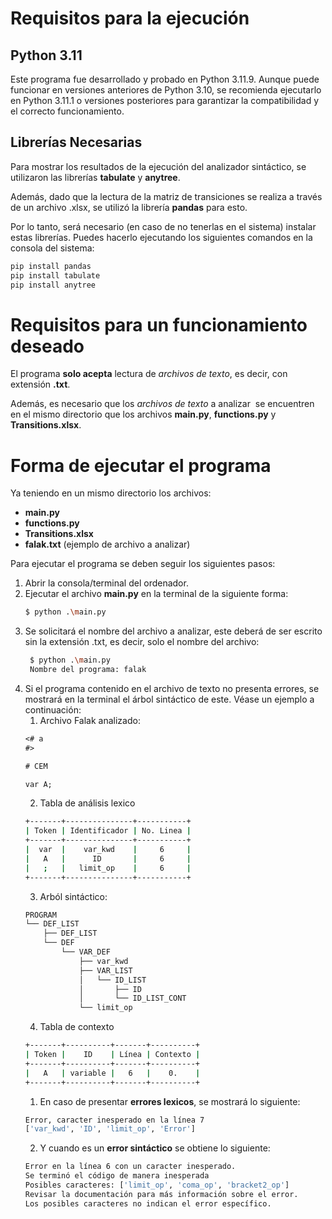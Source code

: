 # Requisitos para la ejecución

## Python 3.11

Este programa fue desarrollado y probado en Python 3.11.9. Aunque puede funcionar en versiones anteriores de Python 3.10, se recomienda ejecutarlo en Python 3.11.1 o versiones posteriores para garantizar la compatibilidad y el correcto funcionamiento.

## Librerías Necesarias

Para mostrar los resultados de la ejecución del analizador sintáctico, se utilizaron las librerías **tabulate** y **anytree**.

Además, dado que la lectura de la matriz de transiciones se realiza a través de un archivo .xlsx, se utilizó la librería **pandas** para esto.

Por lo tanto, será necesario (en caso de no tenerlas en el sistema) instalar estas librerías. Puedes hacerlo ejecutando los siguientes comandos en la consola del sistema:

```sh
pip install pandas
pip install tabulate
pip install anytree
```

# Requisitos para un funcionamiento deseado

El programa **solo acepta** lectura de *archivos de texto*, es decir, con extensión **.txt**.

Además, es necesario que los *archivos de texto* a analizar  se encuentren en el mismo directorio que los archivos **main.py**, **functions.py** y **Transitions.xlsx**.


# Forma de ejecutar el programa

Ya teniendo en un mismo directorio los archivos:
- **main.py**
- **functions.py**
- **Transitions.xlsx**
- **falak.txt** (ejemplo de archivo a analizar)

Para ejecutar el programa se deben seguir los siguientes pasos:
1. Abrir la consola/terminal del ordenador.
2. Ejecutar el archivo **main.py** en la terminal de la siguiente forma:
    ```sh
    $ python .\main.py
    ```
3. Se solicitará el nombre del archivo a analizar, este deberá de ser escrito sin la extensión .txt, es decir, solo el nombre del archivo:
    ```sh
     $ python .\main.py
     Nombre del programa: falak
    ```
4. Si el programa contenido en el archivo de texto no presenta errores, se mostrará en la terminal el árbol sintáctico de este. Véase un ejemplo a continuación:
    1. Archivo Falak analizado:
    ```txt
    <# a
    #>

    # CEM

    var A;
    ```
    2. Tabla de análisis lexico
    ```sh
    +-------+---------------+-----------+
    | Token | Identificador | No. Linea |
    +-------+---------------+-----------+
    |  var  |    var_kwd    |     6     |
    |   A   |      ID       |     6     |
    |   ;   |   limit_op    |     6     |
    +-------+---------------+-----------+
    ```
    3. Arból sintáctico:
    ```sh
    PROGRAM
    └── DEF_LIST
        ├── DEF_LIST
        └── DEF
            └── VAR_DEF
                ├── var_kwd
                ├── VAR_LIST
                │   └── ID_LIST
                │       ├── ID
                │       └── ID_LIST_CONT
                └── limit_op
    ```
    4. Tabla de contexto
    ```sh
    +-------+----------+-------+----------+
    | Token |    ID    | Línea | Contexto |
    +-------+----------+-------+----------+
    |   A   | variable |   6   |    0.    |
    +-------+----------+-------+----------+
    ```
    1. En caso de presentar **errores lexicos**, se mostrará lo siguiente:
    ```sh
    Error, caracter inesperado en la línea 7
    ['var_kwd', 'ID', 'limit_op', 'Error']
    ```
    2. Y cuando es un **error sintáctico** se obtiene lo siguiente:
    ```sh
    Error en la línea 6 con un caracter inesperado.
    Se terminó el código de manera inesperada
    Posibles caracteres: ['limit_op', 'coma_op', 'bracket2_op']
    Revisar la documentación para más información sobre el error. 
    Los posibles caracteres no indican el error específico.
    ```
